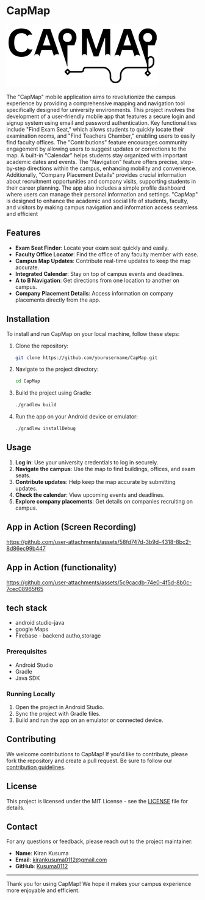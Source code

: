 

# CapMap
![CapMap Logo](https://github.com/Kusuma0112/CapMap/blob/master/app/src/main/res/drawable/capmap.png)


The "CapMap" mobile application aims to revolutionize the campus experience by providing a comprehensive mapping and navigation tool specifically designed for university environments. This project involves the development of a user-friendly mobile app that features a secure login and signup system using email and password authentication. Key functionalities include "Find  Exam Seat," which allows students to quickly locate their examination rooms, and "Find Teachers Chamber," enabling users to easily find faculty offices. The "Contributions" feature encourages community engagement by allowing users to suggest updates or corrections to the map. A built-in "Calendar" helps students stay organized with important academic dates and events. The "Navigation" feature offers precise, step-by-step directions within the campus, enhancing mobility and convenience. Additionally, "Company Placement Details" provides crucial information about recruitment opportunities and company visits, supporting students in their career planning. The app also includes a simple profile dashboard where users can manage their personal information and settings. "CapMap" is designed to enhance the academic and social life of students, faculty, and visitors by making campus navigation and information access seamless and efficient

## Features

- **Exam Seat Finder**: Locate your exam seat quickly and easily.
- **Faculty Office Locator**: Find the office of any faculty member with ease.
- **Campus Map Updates**: Contribute real-time updates to keep the map accurate.
- **Integrated Calendar**: Stay on top of campus events and deadlines.
- **A to B Navigation**: Get directions from one location to another on campus.
- **Company Placement Details**: Access information on company placements directly from the app.

## Installation

To install and run CapMap on your local machine, follow these steps:

1. Clone the repository:
    ```bash
    git clone https://github.com/yourusername/CapMap.git
    ```
2. Navigate to the project directory:
    ```bash
    cd CapMap
    ```
3. Build the project using Gradle:
    ```bash
    ./gradlew build
    ```
4. Run the app on your Android device or emulator:
    ```bash
    ./gradlew installDebug
    ```

## Usage

1. **Log in**: Use your university credentials to log in securely.
2. **Navigate the campus**: Use the map to find buildings, offices, and exam seats.
3. **Contribute updates**: Help keep the map accurate by submitting updates.
4. **Check the calendar**: View upcoming events and deadlines.
5. **Explore company placements**: Get details on companies recruiting on campus.

## App in Action (Screen Recording)

https://github.com/user-attachments/assets/58fd747d-3b9d-4318-8bc2-8d86ec99b447

## App in Action (functionality)

https://github.com/user-attachments/assets/5c9cacdb-74e0-4f5d-8b0c-7cec08965f65

## tech stack
- android studio-java
- google Maps
- Firebase - backend autho,storage

### Prerequisites

- Android Studio
- Gradle
- Java SDK

### Running Locally

1. Open the project in Android Studio.
2. Sync the project with Gradle files.
3. Build and run the app on an emulator or connected device.

## Contributing

We welcome contributions to CapMap! If you'd like to contribute, please fork the repository and create a pull request. Be sure to follow our [contribution guidelines](CONTRIBUTING.md).

## License

This project is licensed under the MIT License - see the [LICENSE](LICENSE) file for details.

## Contact

For any questions or feedback, please reach out to the project maintainer:

- **Name**: Kiran Kusuma
- **Email**: kirankusuma0112@gmail.com
- **GitHub**: [Kusuma0112](https://github.com/Kusuma0112)

---

Thank you for using CapMap! We hope it makes your campus experience more enjoyable and efficient.
